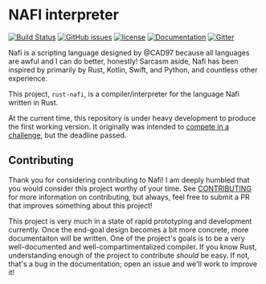 # NAFI interpreter

[![Build Status](https://travis-ci.org/nafi-lang/rust-nafi.svg?branch=master)][travis]
[![GitHub issues](https://img.shields.io/github/issues/nafi-lang/rust-nafi.svg)][issues]
[![license](https://img.shields.io/github/license/nafi-lang/rust-nafi.svg)][mit]
[![Documentation](https://img.shields.io/badge/docs-master-blue.svg)][docs]
[![Gitter](https://img.shields.io/gitter/room/nafi-lang/rust-nafi.svg)][gitter]

Nafi is a scripting language designed by @CAD97 because all languages are awful and I can do better, honestly!
Sarcasm aside, Nafi has been inspired by primarily by Rust, Kotlin, Swift, and Python, and countless other experience.

This project, `rust-nafi`, is a compiler/interpreter for the language Nafi written in Rust.

At the current time, this repository is under heavy development to produce the first working version.
It originally was intended to [compete in a challenge][CODE REVIEW], but the deadline passed.

## Contributing

Thank you for considering contributing to Nafi!
I am deeply humbled that you would consider this project worthy of your time.
See [CONTRIBUTING] for more information on contributing,
but always, feel free to submit a PR that improves something about this project!

This project is very much in a state of rapid prototyping and development currently.
Once the end-goal design becomes a bit more concrete, more documentaiton will be written.
One of the project's goals is to be a very well-documented and well-compartimentalized compiler.
If you know Rust, understanding enough of the project to contribute _should_ be easy.
If not, that's a bug in the documentation; open an issue and we'll work to improve it!

[travis]: <https://travis-ci.org/nafi-lang/rust-nafi>
[issues]: <https://github.com/nafi-lang/rust-nafi/issues>
[mit]: <https://choosealicense.com/licenses/mit/>
[docs]: <https://nafi-lang.github.io/rust-nafi/>
[gitter]: <https://gitter.im/nafi-lang/rust-nafi>
[CODE REVIEW]: <https://codereview.meta.stackexchange.com/q/8442/100439>
[CONTRIBUTING]: <CONTRIBUTING.md>
